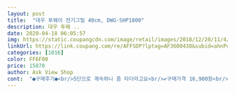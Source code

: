 ```yaml
---
layout: post 
title:  "대우 투웨이 전기그릴 40cm, DWG-SHP1800" 
description: 대우 투웨 ..
date: 2020-04-18 06:05:57 
img: https://static.coupangcdn.com/image/retail/images/2018/12/20/11/4/3a4cd90a-4a2c-4537-83a1-1946af99aaf4.jpg 
linkUrl: https://link.coupang.com/re/AFFSDP?lptag=AF3600438&subid=ahnPublicAsk&pageKey=169579692&itemId=485189578&vendorItemId=4222746432&traceid=V0-113-89c4cdaa894cc0aa 
categories: [1016] 
color: FF6F00 
price: 15870 
author: Ask View Shop 
cont:  "●구매후기●<br/>5단으로 계속하니 좀 타더라고요<br/>✔️구매가격 16,900원<br/>✔️참고로 대패 삼겹살은<br/>가격대비 너무 좋아요.<br/> 구매에 참고하세요~* 저는 강추합니다<br/>고맙뜹니다  딱 제가 원하는 크기에요<br/>그래도 잘쓸게요<br/>김치랑 야채도 올려서 고깃집에서 먹는 것처럼 분위기도 낼 수 있구요ㅋㅋㅋ 근데 이걸 사고 나서 매일 매일 거실에서 고기를 구워 먹느라 고기냄새가 빠질 겨를이 없어서 큰일ㅠ.<br/>ㅠ<br/>날라갈 것 같아요 ㅋㅋ<br/>다만 너무 가벼워서<br/>만오천원대에 이런제품을 사다니.<br/>.<br/><br/>맛있게 잘 먹었습니다<br/>물티슈 올려놓고 구으니<br/>뭐 기름 튀어서 찌든때<br/>받은 지 3일정도 된것 같은데 3번이상 썼어요.<br/><br/>베길 염려도 없어서 좋아요<br/>불 조절하는 스위치에<br/>불편함 1도 없고 가격대비 훌륭합니다<br/>살짝 단점이라면 팬이 너무 수평이라 기름이 잘 빠지는 것 같아서 전 살짝 종이상자 같은걸로 기울기를 줬더니 김치쪽으로 기름이 잘 흘러들어 볶음김치 맛있게 먹었어요.<br/>.<br/>ㅋㅋ<br/>삼겹살과 소세지 등등 1<br/> -2명이 젤 적합할 것 같고  3<br/> -4명도 괜찮을 것 같아요ㅎ 생각보다 사이즈가 작지 않아요ㅎ<br/>생각보다 잘되는대요??<br/>선이 짧다하시던데<br/>세워서 닦을 수 있어요<br/>소고기만<br/>소고기와 삼겹살<br/>싱크대에<br/>아답터 분리하고 기름 닦은 후<br/>이리 저리 속을 상해서  근 2주만인가요<br/>이마트 노브랜드꺼 짱 맛<br/>이야~<br/>이전까지는 후라이팬에서 구워서 그릇이 옮겨 먹었는데<br/>이제 구우면서 바로바로 먹을 수 있어 좋아요ㅎ<br/>이제서야 오픈해서 스팸도 굽고  김치찌짐도 구었어요<br/>전 대패 삼겹살 굽는데<br/>전기가 접속이  잘안되는거 같지만<br/>전기포트 보다는 긴것같은데요 거기서거기겠지만서도<br/>제품 불량은 아닌듯하고<br/>중간엔 불 내려서 하세요<br/>처음엔 빡세게 오단으로 해놓고 굽다가<br/>한쪽에는 기름 배출구도 있어서 종이컵 잘라서 받치거나 종지같은거 대어 놓으면 좋아요.<br/><br/>혼자먹어도 제대로 먹자는 주의라 앞으로도 유용하게 사용 할 것 같아요.<br/><br/>후라이빵 때문에  구정 부터  1월 23일부터<br/>5단으로 계속하니 좀 타더라고요<br/>✔️구매가격 16,900원<br/>✔️참고로 대패 삼겹살은<br/>가격대비 너무 좋아요.<br/> 구매에 참고하세요~* 저는 강추합니다<br/>고맙뜹니다  딱 제가 원하는 크기에요<br/>그래도 잘쓸게요<br/>김치랑 야채도 올려서 고깃집에서 먹는 것처럼 분위기도 낼 수 있구요ㅋㅋㅋ 근데 이걸 사고 나서 매일 매일 거실에서 고기를 구워 먹느라 고기냄새가 빠질 겨를이 없어서 큰일ㅠ.<br/>ㅠ<br/>날라갈 것 같아요 ㅋㅋ<br/>다만 너무 가벼워서<br/>만오천원대에 이런제품을 사다니.<br/>.<br/><br/>맛있게 잘 먹었습니다<br/>물티슈 올려놓고 구으니<br/>뭐 기름 튀어서 찌든때<br/>받은 지 3일정도 된것 같은데 3번이상 썼어요.<br/><br/>베길 염려도 없어서 좋아요<br/>불 조절하는 스위치에<br/>불편함 1도 없고 가격대비 훌륭합니다<br/>살짝 단점이라면 팬이 너무 수평이라 기름이 잘 빠지는 것 같아서 전 살짝 종이상자 같은걸로 기울기를 줬더니 김치쪽으로 기름이 잘 흘러들어 볶음김치 맛있게 먹었어요.<br/>.<br/>ㅋㅋ<br/>삼겹살과 소세지 등등 1<br/> -2명이 젤 적합할 것 같고  3<br/> -4명도 괜찮을 것 같아요ㅎ 생각보다 사이즈가 작지 않아요ㅎ<br/>생각보다 잘되는대요??<br/>선이 짧다하시던데<br/>세워서 닦을 수 있어요<br/>소고기만<br/>소고기와 삼겹살<br/>싱크대에<br/>아답터 분리하고 기름 닦은 후<br/>이리 저리 속을 상해서  근 2주만인가요<br/>이마트 노브랜드꺼 짱 맛<br/>이야~<br/>이전까지는 후라이팬에서 구워서 그릇이 옮겨 먹었는데<br/>이제 구우면서 바로바로 먹을 수 있어 좋아요ㅎ<br/>이제서야 오픈해서 스팸도 굽고  김치찌짐도 구었어요<br/>전 대패 삼겹살 굽는데<br/>전기가 접속이  잘안되는거 같지만<br/>전기포트 보다는 긴것같은데요 거기서거기겠지만서도<br/>제품 불량은 아닌듯하고<br/>중간엔 불 내려서 하세요<br/>처음엔 빡세게 오단으로 해놓고 굽다가<br/>한쪽에는 기름 배출구도 있어서 종이컵 잘라서 받치거나 종지같은거 대어 놓으면 좋아요.<br/><br/>혼자먹어도 제대로 먹자는 주의라 앞으로도 유용하게 사용 할 것 같아요.<br/><br/>후라이빵 때문에  구정 부터  1월 23일부터<br/>" 
---
```

